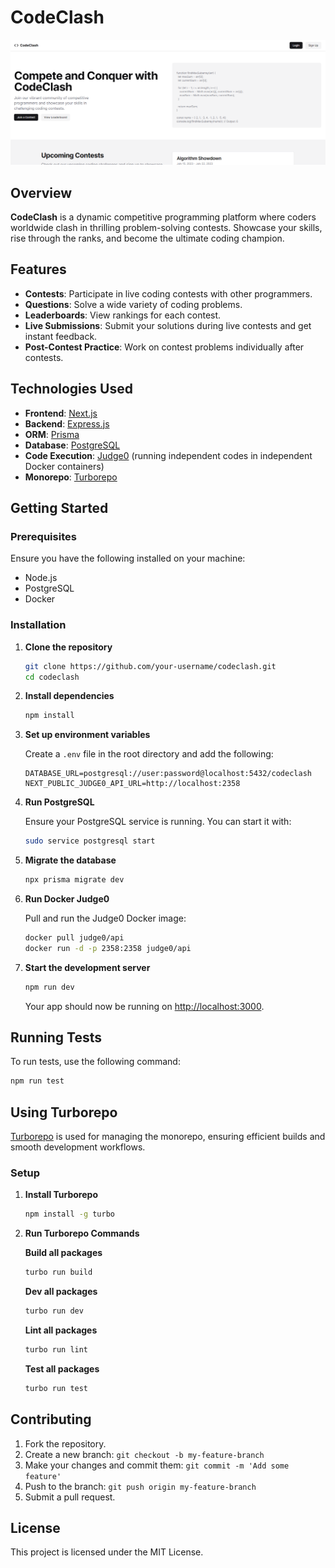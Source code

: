 # CodeClash

![home](image.png)

## Overview
**CodeClash** is a dynamic competitive programming platform where coders worldwide clash in thrilling problem-solving contests. Showcase your skills, rise through the ranks, and become the ultimate coding champion.

## Features
- **Contests**: Participate in live coding contests with other programmers.
- **Questions**: Solve a wide variety of coding problems.
- **Leaderboards**: View rankings for each contest.
- **Live Submissions**: Submit your solutions during live contests and get instant feedback.
- **Post-Contest Practice**: Work on contest problems individually after contests.

## Technologies Used
- **Frontend**: [Next.js](https://nextjs.org/)
- **Backend**: [Express.js](https://expressjs.com/)
- **ORM**: [Prisma](https://www.prisma.io/)
- **Database**: [PostgreSQL](https://www.postgresql.org/)
- **Code Execution**: [Judge0](https://judge0.com/) (running independent codes in independent Docker containers)
- **Monorepo**: [Turborepo](https://turborepo.org/)

## Getting Started

### Prerequisites
Ensure you have the following installed on your machine:
- Node.js
- PostgreSQL
- Docker

### Installation

1. **Clone the repository**
   ```bash
   git clone https://github.com/your-username/codeclash.git
   cd codeclash
   ```

2. **Install dependencies**
   ```bash
   npm install
   ```

3. **Set up environment variables**

   Create a `.env` file in the root directory and add the following:
   ```env
   DATABASE_URL=postgresql://user:password@localhost:5432/codeclash
   NEXT_PUBLIC_JUDGE0_API_URL=http://localhost:2358
   ```

4. **Run PostgreSQL**

   Ensure your PostgreSQL service is running. You can start it with:
   ```bash
   sudo service postgresql start
   ```

5. **Migrate the database**

   ```bash
   npx prisma migrate dev
   ```

6. **Run Docker Judge0**

   Pull and run the Judge0 Docker image:
   ```bash
   docker pull judge0/api
   docker run -d -p 2358:2358 judge0/api
   ```

7. **Start the development server**

   ```bash
   npm run dev
   ```

   Your app should now be running on [http://localhost:3000](http://localhost:3000).

## Running Tests
To run tests, use the following command:
```bash
npm run test
```

## Using Turborepo
[Turborepo](https://turborepo.org/) is used for managing the monorepo, ensuring efficient builds and smooth development workflows.

### Setup

1. **Install Turborepo**
   ```bash
   npm install -g turbo
   ```

2. **Run Turborepo Commands**

   **Build all packages**
   ```bash
   turbo run build
   ```

   **Dev all packages**
   ```bash
   turbo run dev
   ```

   **Lint all packages**
   ```bash
   turbo run lint
   ```

   **Test all packages**
   ```bash
   turbo run test
   ```

## Contributing
1. Fork the repository.
2. Create a new branch: `git checkout -b my-feature-branch`
3. Make your changes and commit them: `git commit -m 'Add some feature'`
4. Push to the branch: `git push origin my-feature-branch`
5. Submit a pull request.

## License
This project is licensed under the MIT License.


